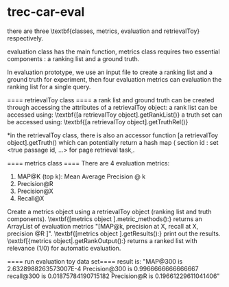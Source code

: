 # trec-car-eval

there are three \textbf{classes, metrics, evaluation and retrievalToy} respectively. 

evaluation class has the main function,  metrics class requires two essential components : a ranking list and a ground truth. 

In evaluation prototype, we use an input file to create a ranking list and a ground truth for experiment, then four evaluation metrics  can evaluation the ranking list for a single query.



==== retrievalToy class ====
a rank list and ground truth  can be created through accessing the attributes  of a retrievalToy object:
a rank list can be accessed using:   \textbf{[a retrievalToy object].getRankList()}
a truth set can be accessed using:   \textbf{[a retrievalToy object].getTruthRel()}

*in the retrievalToy class, there is also an accessor function   [a retrievalToy object].getTruth()  which can potentially return a hash map ( section id : set <true passage id, ...> for page retrieval task,.


==== metrics class ====
There are 4 evaluation metrics:
1. MAP@K (top k): Mean Average Precision @ k
2. Precision@R
3. Precision@X
4. Recall@X

Create a metrics object using a retrievalToy object (ranking list and truth components).
\textbf{[metrics object ].metric_methods():}  returns an ArrayList of evaluation metrics "[MAP@k, precision at X, recall at X, precision @R ]". 
\textbf{[metrics object ].getResults():} print out the results.
\textbf[{metrics object|.getRankOutput():} returns a ranked list with relevance (1/0) for automatic evaluation.

==== run evaluation toy data set====
result is:
"MAP@300 is 2.6328988263573007E-4
Precision@300 is 0.9966666666666667
recall@300 is 0.01875784190715182
Precision@R is 0.19661229611041406"
